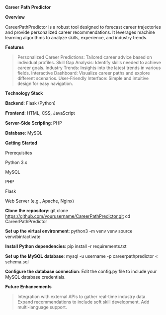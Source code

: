 𝐂𝐚𝐫𝐞𝐞𝐫 𝐏𝐚𝐭𝐡 𝐏𝐫𝐞𝐝𝐢𝐜𝐭𝐨𝐫


𝐎𝐯𝐞𝐫𝐯𝐢𝐞𝐰

  CareerPathPredictor is a robust tool designed to forecast career trajectories and provide personalized career recommendations. It leverages machine learning algorithms to analyze skills, experience, and industry trends.

𝐅𝐞𝐚𝐭𝐮𝐫𝐞𝐬

  > Personalized Career Predictions: Tailored career advice based on individual profiles.
  > Skill Gap Analysis: Identify skills needed to achieve career goals.
  > Industry Trends: Insights into the latest trends in various fields.
  > Interactive Dashboard: Visualize career paths and explore different scenarios.
  > User-Friendly Interface: Simple and intuitive design for easy navigation.

𝐓𝐞𝐜𝐡𝐧𝐨𝐥𝐨𝐠𝐲 𝐒𝐭𝐚𝐜𝐤

  𝐁𝐚𝐜𝐤𝐞𝐧𝐝: Flask (Python)
  
  𝐅𝐫𝐨𝐧𝐭𝐞𝐧𝐝: HTML, CSS, JavaScript
  
  𝐒𝐞𝐫𝐯𝐞𝐫-𝐒𝐢𝐝𝐞 𝐒𝐜𝐫𝐢𝐩𝐭𝐢𝐧𝐠: PHP
  
  𝐃𝐚𝐭𝐚𝐛𝐚𝐬𝐞: MySQL
  
𝐆𝐞𝐭𝐭𝐢𝐧𝐠 𝐒𝐭𝐚𝐫𝐭𝐞𝐝

  Prerequisites
  
  Python 3.x
  
  MySQL
  
  PHP
  
  Flask
  
  Web Server (e.g., Apache, Nginx)

𝐂𝐥𝐨𝐧𝐞 𝐭𝐡𝐞 𝐫𝐞𝐩𝐨𝐬𝐢𝐭𝐨𝐫𝐲:
  git clone https://github.com/yourusername/CareerPathPredictor.git
  cd CareerPathPredictor

𝐒𝐞𝐭 𝐮𝐩 𝐭𝐡𝐞 𝐯𝐢𝐫𝐭𝐮𝐚𝐥 𝐞𝐧𝐯𝐢𝐫𝐨𝐧𝐦𝐞𝐧𝐭:
  python3 -m venv venv
  source venv/bin/activate

𝐈𝐧𝐬𝐭𝐚𝐥𝐥 𝐏𝐲𝐭𝐡𝐨𝐧 𝐝𝐞𝐩𝐞𝐧𝐝𝐞𝐧𝐜𝐢𝐞𝐬:
    pip install -r requirements.txt

𝐒𝐞𝐭 𝐮𝐩 𝐭𝐡𝐞 𝐌𝐲𝐒𝐐𝐋 𝐝𝐚𝐭𝐚𝐛𝐚𝐬𝐞:
    mysql -u username -p careerpathpredictor < schema.sql

𝐂𝐨𝐧𝐟𝐢𝐠𝐮𝐫𝐞 𝐭𝐡𝐞 𝐝𝐚𝐭𝐚𝐛𝐚𝐬𝐞 𝐜𝐨𝐧𝐧𝐞𝐜𝐭𝐢𝐨𝐧:
    Edit the config.py file to include your MySQL database credentials.

𝐅𝐮𝐭𝐮𝐫𝐞 𝐄𝐧𝐡𝐚𝐧𝐜𝐞𝐦𝐞𝐧𝐭𝐬


  > Integration with external APIs to gather real-time industry data.
  > Expand recommendations to include soft skill development.
  > Add multi-language support.


